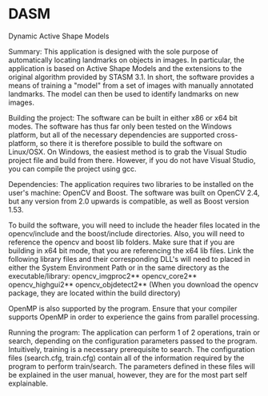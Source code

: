 DASM
====
Dynamic Active Shape Models

Summary:
This application is designed with the sole purpose of automatically locating landmarks on objects in images. In particular, the application is based on Active Shape Models and the extensions to the original algorithm provided by STASM 3.1. In short, the software provides a means of training a "model" from a set of images with manually annotated landmarks. The model can then be used to identify landmarks on new images.

Building the project:
The software can be built in either x86 or x64 bit modes. The software has thus far only been tested on the Windows platform, but all of the necessary dependencies are supported cross-platform, so there it is therefore possible to build the software on Linux/OSX. On Windows, the easiest method is to grab the Visual Studio project file and build from there. However, if you do not have Visual Studio, you can compile the project using gcc. 

Dependencies:
The application requires two libraries to be installed on the user's machine: OpenCV and Boost. The software was built on OpenCV 2.4, but any version from 2.0 upwards is compatible, as well as Boost version 1.53. 

To build the software, you will need to include the header files located in the opencv/include and the boost/include directories.
Also, you will need to reference the opencv and boost lib folders. Make sure that if you are building in x64 bit mode, that you are referencing the x64 lib files. Link the following library files and their corresponding DLL's will need to placed in either the System Environment Path or in the same directory as the executable/library:
opencv_imgproc2**
opencv_core2**
opencv_highgui2**
opencv_objdetect2**
(When you download the opencv package, they are located within the build directory)

OpenMP is also supported by the program. Ensure that your compiler supports OpenMP in order to experience the gains from parallel processing. 

Running the program:
The application can perform 1 of 2 operations, train or search, depending on the configuration parameters passed to the program. Intuitively, training is a necessary prerequisite to search. The configuration files (search.cfg, train.cfg) contain all of the information required by the program to perform train/search. The parameters defined in these files will be explained in the user manual, however, they are for the most part self explainable.
